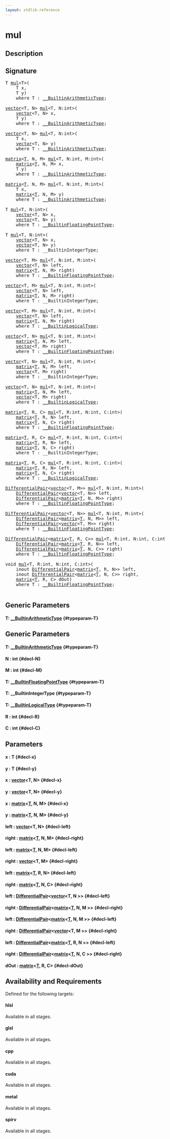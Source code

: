 ```yaml
---
layout: stdlib-reference
---
```


# mul

## Description





## Signature 

<pre>
<span class="code_type">T</span> <a href="/stdlib-reference/global-decls/mul">mul</a>&lt;<span class="code_type">T</span>&gt;(
    <span class="code_type">T</span> <span class='code_param'>x</span>,
    <span class="code_type">T</span> <span class='code_param'>y</span>)
    <span class='code_keyword'>where</span> <span class="code_type">T</span> : <a href="/stdlib-reference/interfaces/BuiltinArithmeticType/index" class="code_type">__BuiltinArithmeticType</a>;

<a href="/stdlib-reference/types/vector/index" class="code_type">vector</a>&lt;<span class="code_type">T</span>, N&gt; <a href="/stdlib-reference/global-decls/mul">mul</a>&lt;<span class="code_type">T</span>, N:<span class="code_keyword">int</span>&gt;(
    <a href="/stdlib-reference/types/vector/index" class="code_type">vector</a>&lt;<span class="code_type">T</span>, N&gt; <span class='code_param'>x</span>,
    <span class="code_type">T</span> <span class='code_param'>y</span>)
    <span class='code_keyword'>where</span> <span class="code_type">T</span> : <a href="/stdlib-reference/interfaces/BuiltinArithmeticType/index" class="code_type">__BuiltinArithmeticType</a>;

<a href="/stdlib-reference/types/vector/index" class="code_type">vector</a>&lt;<span class="code_type">T</span>, N&gt; <a href="/stdlib-reference/global-decls/mul">mul</a>&lt;<span class="code_type">T</span>, N:<span class="code_keyword">int</span>&gt;(
    <span class="code_type">T</span> <span class='code_param'>x</span>,
    <a href="/stdlib-reference/types/vector/index" class="code_type">vector</a>&lt;<span class="code_type">T</span>, N&gt; <span class='code_param'>y</span>)
    <span class='code_keyword'>where</span> <span class="code_type">T</span> : <a href="/stdlib-reference/interfaces/BuiltinArithmeticType/index" class="code_type">__BuiltinArithmeticType</a>;

<a href="/stdlib-reference/types/matrix/index" class="code_type">matrix</a>&lt;<a href="/stdlib-reference/types/matrix/T" class="code_type">T</a>, N, M&gt; <a href="/stdlib-reference/global-decls/mul">mul</a>&lt;<span class="code_type">T</span>, N:<span class="code_keyword">int</span>, M:<span class="code_keyword">int</span>&gt;(
    <a href="/stdlib-reference/types/matrix/index" class="code_type">matrix</a>&lt;<a href="/stdlib-reference/types/matrix/T" class="code_type">T</a>, N, M&gt; <span class='code_param'>x</span>,
    <span class="code_type">T</span> <span class='code_param'>y</span>)
    <span class='code_keyword'>where</span> <span class="code_type">T</span> : <a href="/stdlib-reference/interfaces/BuiltinArithmeticType/index" class="code_type">__BuiltinArithmeticType</a>;

<a href="/stdlib-reference/types/matrix/index" class="code_type">matrix</a>&lt;<a href="/stdlib-reference/types/matrix/T" class="code_type">T</a>, N, M&gt; <a href="/stdlib-reference/global-decls/mul">mul</a>&lt;<span class="code_type">T</span>, N:<span class="code_keyword">int</span>, M:<span class="code_keyword">int</span>&gt;(
    <span class="code_type">T</span> <span class='code_param'>x</span>,
    <a href="/stdlib-reference/types/matrix/index" class="code_type">matrix</a>&lt;<a href="/stdlib-reference/types/matrix/T" class="code_type">T</a>, N, M&gt; <span class='code_param'>y</span>)
    <span class='code_keyword'>where</span> <span class="code_type">T</span> : <a href="/stdlib-reference/interfaces/BuiltinArithmeticType/index" class="code_type">__BuiltinArithmeticType</a>;

<span class="code_type">T</span> <a href="/stdlib-reference/global-decls/mul">mul</a>&lt;<span class="code_type">T</span>, N:<span class="code_keyword">int</span>&gt;(
    <a href="/stdlib-reference/types/vector/index" class="code_type">vector</a>&lt;<span class="code_type">T</span>, N&gt; <span class='code_param'>x</span>,
    <a href="/stdlib-reference/types/vector/index" class="code_type">vector</a>&lt;<span class="code_type">T</span>, N&gt; <span class='code_param'>y</span>)
    <span class='code_keyword'>where</span> <span class="code_type">T</span> : <a href="/stdlib-reference/interfaces/BuiltinFloatingPointType/index" class="code_type">__BuiltinFloatingPointType</a>;

<span class="code_type">T</span> <a href="/stdlib-reference/global-decls/mul">mul</a>&lt;<span class="code_type">T</span>, N:<span class="code_keyword">int</span>&gt;(
    <a href="/stdlib-reference/types/vector/index" class="code_type">vector</a>&lt;<span class="code_type">T</span>, N&gt; <span class='code_param'>x</span>,
    <a href="/stdlib-reference/types/vector/index" class="code_type">vector</a>&lt;<span class="code_type">T</span>, N&gt; <span class='code_param'>y</span>)
    <span class='code_keyword'>where</span> <span class="code_type">T</span> : __BuiltinIntegerType;

<a href="/stdlib-reference/types/vector/index" class="code_type">vector</a>&lt;<span class="code_type">T</span>, M&gt; <a href="/stdlib-reference/global-decls/mul">mul</a>&lt;<span class="code_type">T</span>, N:<span class="code_keyword">int</span>, M:<span class="code_keyword">int</span>&gt;(
    <a href="/stdlib-reference/types/vector/index" class="code_type">vector</a>&lt;<span class="code_type">T</span>, N&gt; <span class='code_param'>left</span>,
    <a href="/stdlib-reference/types/matrix/index" class="code_type">matrix</a>&lt;<a href="/stdlib-reference/types/matrix/T" class="code_type">T</a>, N, M&gt; <span class='code_param'>right</span>)
    <span class='code_keyword'>where</span> <span class="code_type">T</span> : <a href="/stdlib-reference/interfaces/BuiltinFloatingPointType/index" class="code_type">__BuiltinFloatingPointType</a>;

<a href="/stdlib-reference/types/vector/index" class="code_type">vector</a>&lt;<span class="code_type">T</span>, M&gt; <a href="/stdlib-reference/global-decls/mul">mul</a>&lt;<span class="code_type">T</span>, N:<span class="code_keyword">int</span>, M:<span class="code_keyword">int</span>&gt;(
    <a href="/stdlib-reference/types/vector/index" class="code_type">vector</a>&lt;<span class="code_type">T</span>, N&gt; <span class='code_param'>left</span>,
    <a href="/stdlib-reference/types/matrix/index" class="code_type">matrix</a>&lt;<a href="/stdlib-reference/types/matrix/T" class="code_type">T</a>, N, M&gt; <span class='code_param'>right</span>)
    <span class='code_keyword'>where</span> <span class="code_type">T</span> : __BuiltinIntegerType;

<a href="/stdlib-reference/types/vector/index" class="code_type">vector</a>&lt;<span class="code_type">T</span>, M&gt; <a href="/stdlib-reference/global-decls/mul">mul</a>&lt;<span class="code_type">T</span>, N:<span class="code_keyword">int</span>, M:<span class="code_keyword">int</span>&gt;(
    <a href="/stdlib-reference/types/vector/index" class="code_type">vector</a>&lt;<span class="code_type">T</span>, N&gt; <span class='code_param'>left</span>,
    <a href="/stdlib-reference/types/matrix/index" class="code_type">matrix</a>&lt;<a href="/stdlib-reference/types/matrix/T" class="code_type">T</a>, N, M&gt; <span class='code_param'>right</span>)
    <span class='code_keyword'>where</span> <span class="code_type">T</span> : <a href="/stdlib-reference/interfaces/BuiltinLogicalType/index" class="code_type">__BuiltinLogicalType</a>;

<a href="/stdlib-reference/types/vector/index" class="code_type">vector</a>&lt;<span class="code_type">T</span>, N&gt; <a href="/stdlib-reference/global-decls/mul">mul</a>&lt;<span class="code_type">T</span>, N:<span class="code_keyword">int</span>, M:<span class="code_keyword">int</span>&gt;(
    <a href="/stdlib-reference/types/matrix/index" class="code_type">matrix</a>&lt;<a href="/stdlib-reference/types/matrix/T" class="code_type">T</a>, N, M&gt; <span class='code_param'>left</span>,
    <a href="/stdlib-reference/types/vector/index" class="code_type">vector</a>&lt;<span class="code_type">T</span>, M&gt; <span class='code_param'>right</span>)
    <span class='code_keyword'>where</span> <span class="code_type">T</span> : <a href="/stdlib-reference/interfaces/BuiltinFloatingPointType/index" class="code_type">__BuiltinFloatingPointType</a>;

<a href="/stdlib-reference/types/vector/index" class="code_type">vector</a>&lt;<span class="code_type">T</span>, N&gt; <a href="/stdlib-reference/global-decls/mul">mul</a>&lt;<span class="code_type">T</span>, N:<span class="code_keyword">int</span>, M:<span class="code_keyword">int</span>&gt;(
    <a href="/stdlib-reference/types/matrix/index" class="code_type">matrix</a>&lt;<a href="/stdlib-reference/types/matrix/T" class="code_type">T</a>, N, M&gt; <span class='code_param'>left</span>,
    <a href="/stdlib-reference/types/vector/index" class="code_type">vector</a>&lt;<span class="code_type">T</span>, M&gt; <span class='code_param'>right</span>)
    <span class='code_keyword'>where</span> <span class="code_type">T</span> : __BuiltinIntegerType;

<a href="/stdlib-reference/types/vector/index" class="code_type">vector</a>&lt;<span class="code_type">T</span>, N&gt; <a href="/stdlib-reference/global-decls/mul">mul</a>&lt;<span class="code_type">T</span>, N:<span class="code_keyword">int</span>, M:<span class="code_keyword">int</span>&gt;(
    <a href="/stdlib-reference/types/matrix/index" class="code_type">matrix</a>&lt;<a href="/stdlib-reference/types/matrix/T" class="code_type">T</a>, N, M&gt; <span class='code_param'>left</span>,
    <a href="/stdlib-reference/types/vector/index" class="code_type">vector</a>&lt;<span class="code_type">T</span>, M&gt; <span class='code_param'>right</span>)
    <span class='code_keyword'>where</span> <span class="code_type">T</span> : <a href="/stdlib-reference/interfaces/BuiltinLogicalType/index" class="code_type">__BuiltinLogicalType</a>;

<a href="/stdlib-reference/types/matrix/index" class="code_type">matrix</a>&lt;<a href="/stdlib-reference/types/matrix/T" class="code_type">T</a>, R, C&gt; <a href="/stdlib-reference/global-decls/mul">mul</a>&lt;<span class="code_type">T</span>, R:<span class="code_keyword">int</span>, N:<span class="code_keyword">int</span>, C:<span class="code_keyword">int</span>&gt;(
    <a href="/stdlib-reference/types/matrix/index" class="code_type">matrix</a>&lt;<a href="/stdlib-reference/types/matrix/T" class="code_type">T</a>, R, N&gt; <span class='code_param'>left</span>,
    <a href="/stdlib-reference/types/matrix/index" class="code_type">matrix</a>&lt;<a href="/stdlib-reference/types/matrix/T" class="code_type">T</a>, N, C&gt; <span class='code_param'>right</span>)
    <span class='code_keyword'>where</span> <span class="code_type">T</span> : <a href="/stdlib-reference/interfaces/BuiltinFloatingPointType/index" class="code_type">__BuiltinFloatingPointType</a>;

<a href="/stdlib-reference/types/matrix/index" class="code_type">matrix</a>&lt;<a href="/stdlib-reference/types/matrix/T" class="code_type">T</a>, R, C&gt; <a href="/stdlib-reference/global-decls/mul">mul</a>&lt;<span class="code_type">T</span>, R:<span class="code_keyword">int</span>, N:<span class="code_keyword">int</span>, C:<span class="code_keyword">int</span>&gt;(
    <a href="/stdlib-reference/types/matrix/index" class="code_type">matrix</a>&lt;<a href="/stdlib-reference/types/matrix/T" class="code_type">T</a>, R, N&gt; <span class='code_param'>left</span>,
    <a href="/stdlib-reference/types/matrix/index" class="code_type">matrix</a>&lt;<a href="/stdlib-reference/types/matrix/T" class="code_type">T</a>, N, C&gt; <span class='code_param'>right</span>)
    <span class='code_keyword'>where</span> <span class="code_type">T</span> : __BuiltinIntegerType;

<a href="/stdlib-reference/types/matrix/index" class="code_type">matrix</a>&lt;<a href="/stdlib-reference/types/matrix/T" class="code_type">T</a>, R, C&gt; <a href="/stdlib-reference/global-decls/mul">mul</a>&lt;<span class="code_type">T</span>, R:<span class="code_keyword">int</span>, N:<span class="code_keyword">int</span>, C:<span class="code_keyword">int</span>&gt;(
    <a href="/stdlib-reference/types/matrix/index" class="code_type">matrix</a>&lt;<a href="/stdlib-reference/types/matrix/T" class="code_type">T</a>, R, N&gt; <span class='code_param'>left</span>,
    <a href="/stdlib-reference/types/matrix/index" class="code_type">matrix</a>&lt;<a href="/stdlib-reference/types/matrix/T" class="code_type">T</a>, N, C&gt; <span class='code_param'>right</span>)
    <span class='code_keyword'>where</span> <span class="code_type">T</span> : <a href="/stdlib-reference/interfaces/BuiltinLogicalType/index" class="code_type">__BuiltinLogicalType</a>;

<a href="/stdlib-reference/types/DifferentialPair/index" class="code_type">DifferentialPair</a>&lt;<a href="/stdlib-reference/types/vector/index" class="code_type">vector</a>&lt;<span class="code_type">T</span>, M&gt;&gt; <a href="/stdlib-reference/global-decls/mul">mul</a>&lt;<span class="code_type">T</span>, N:<span class="code_keyword">int</span>, M:<span class="code_keyword">int</span>&gt;(
    <a href="/stdlib-reference/types/DifferentialPair/index" class="code_type">DifferentialPair</a>&lt;<a href="/stdlib-reference/types/vector/index" class="code_type">vector</a>&lt;<span class="code_type">T</span>, N&gt;&gt; <span class='code_param'>left</span>,
    <a href="/stdlib-reference/types/DifferentialPair/index" class="code_type">DifferentialPair</a>&lt;<a href="/stdlib-reference/types/matrix/index" class="code_type">matrix</a>&lt;<a href="/stdlib-reference/types/matrix/T" class="code_type">T</a>, N, M&gt;&gt; <span class='code_param'>right</span>)
    <span class='code_keyword'>where</span> <span class="code_type">T</span> : <a href="/stdlib-reference/interfaces/BuiltinFloatingPointType/index" class="code_type">__BuiltinFloatingPointType</a>;

<a href="/stdlib-reference/types/DifferentialPair/index" class="code_type">DifferentialPair</a>&lt;<a href="/stdlib-reference/types/vector/index" class="code_type">vector</a>&lt;<span class="code_type">T</span>, N&gt;&gt; <a href="/stdlib-reference/global-decls/mul">mul</a>&lt;<span class="code_type">T</span>, N:<span class="code_keyword">int</span>, M:<span class="code_keyword">int</span>&gt;(
    <a href="/stdlib-reference/types/DifferentialPair/index" class="code_type">DifferentialPair</a>&lt;<a href="/stdlib-reference/types/matrix/index" class="code_type">matrix</a>&lt;<a href="/stdlib-reference/types/matrix/T" class="code_type">T</a>, N, M&gt;&gt; <span class='code_param'>left</span>,
    <a href="/stdlib-reference/types/DifferentialPair/index" class="code_type">DifferentialPair</a>&lt;<a href="/stdlib-reference/types/vector/index" class="code_type">vector</a>&lt;<span class="code_type">T</span>, M&gt;&gt; <span class='code_param'>right</span>)
    <span class='code_keyword'>where</span> <span class="code_type">T</span> : <a href="/stdlib-reference/interfaces/BuiltinFloatingPointType/index" class="code_type">__BuiltinFloatingPointType</a>;

<a href="/stdlib-reference/types/DifferentialPair/index" class="code_type">DifferentialPair</a>&lt;<a href="/stdlib-reference/types/matrix/index" class="code_type">matrix</a>&lt;<a href="/stdlib-reference/types/matrix/T" class="code_type">T</a>, R, C&gt;&gt; <a href="/stdlib-reference/global-decls/mul">mul</a>&lt;<span class="code_type">T</span>, R:<span class="code_keyword">int</span>, N:<span class="code_keyword">int</span>, C:<span class="code_keyword">int</span>&gt;(
    <a href="/stdlib-reference/types/DifferentialPair/index" class="code_type">DifferentialPair</a>&lt;<a href="/stdlib-reference/types/matrix/index" class="code_type">matrix</a>&lt;<a href="/stdlib-reference/types/matrix/T" class="code_type">T</a>, R, N&gt;&gt; <span class='code_param'>left</span>,
    <a href="/stdlib-reference/types/DifferentialPair/index" class="code_type">DifferentialPair</a>&lt;<a href="/stdlib-reference/types/matrix/index" class="code_type">matrix</a>&lt;<a href="/stdlib-reference/types/matrix/T" class="code_type">T</a>, N, C&gt;&gt; <span class='code_param'>right</span>)
    <span class='code_keyword'>where</span> <span class="code_type">T</span> : <a href="/stdlib-reference/interfaces/BuiltinFloatingPointType/index" class="code_type">__BuiltinFloatingPointType</a>;

<span class="code_keyword">void</span> <a href="/stdlib-reference/global-decls/mul">mul</a>&lt;<span class="code_type">T</span>, R:<span class="code_keyword">int</span>, N:<span class="code_keyword">int</span>, C:<span class="code_keyword">int</span>&gt;(
    <span class="code_keyword">inout</span> <a href="/stdlib-reference/types/DifferentialPair/index" class="code_type">DifferentialPair</a>&lt;<a href="/stdlib-reference/types/matrix/index" class="code_type">matrix</a>&lt;<a href="/stdlib-reference/types/matrix/T" class="code_type">T</a>, R, N&gt;&gt; <span class='code_param'>left</span>,
    <span class="code_keyword">inout</span> <a href="/stdlib-reference/types/DifferentialPair/index" class="code_type">DifferentialPair</a>&lt;<a href="/stdlib-reference/types/matrix/index" class="code_type">matrix</a>&lt;<a href="/stdlib-reference/types/matrix/T" class="code_type">T</a>, N, C&gt;&gt; <span class='code_param'>right</span>,
    <a href="/stdlib-reference/types/matrix/index" class="code_type">matrix</a>&lt;<a href="/stdlib-reference/types/matrix/T" class="code_type">T</a>, R, C&gt; <span class='code_param'>dOut</span>)
    <span class='code_keyword'>where</span> <span class="code_type">T</span> : <a href="/stdlib-reference/interfaces/BuiltinFloatingPointType/index" class="code_type">__BuiltinFloatingPointType</a>;

</pre>

## Generic Parameters

#### T: [\_\_BuiltinArithmeticType](/stdlib-reference/interfaces/BuiltinArithmeticType/index) {#typeparam-T}

## Generic Parameters

#### T: [\_\_BuiltinArithmeticType](/stdlib-reference/interfaces/BuiltinArithmeticType/index) {#typeparam-T}
#### N  : int {#decl-N}
#### M  : int {#decl-M}
#### T: [\_\_BuiltinFloatingPointType](/stdlib-reference/interfaces/BuiltinFloatingPointType/index) {#typeparam-T}
#### T: \_\_BuiltinIntegerType {#typeparam-T}
#### T: [\_\_BuiltinLogicalType](/stdlib-reference/interfaces/BuiltinLogicalType/index) {#typeparam-T}
#### R  : int {#decl-R}
#### C  : int {#decl-C}

## Parameters

#### x  : T {#decl-x}
#### y  : T {#decl-y}
#### x  : [vector](/stdlib-reference/types/vector/index)\<T, N\> {#decl-x}
#### y  : [vector](/stdlib-reference/types/vector/index)\<T, N\> {#decl-y}
#### x  : [matrix](/stdlib-reference/types/matrix/index)\<[T](/stdlib-reference/types/matrix/T), N, M\> {#decl-x}
#### y  : [matrix](/stdlib-reference/types/matrix/index)\<[T](/stdlib-reference/types/matrix/T), N, M\> {#decl-y}
#### left  : [vector](/stdlib-reference/types/vector/index)\<T, N\> {#decl-left}
#### right  : [matrix](/stdlib-reference/types/matrix/index)\<[T](/stdlib-reference/types/matrix/T), N, M\> {#decl-right}
#### left  : [matrix](/stdlib-reference/types/matrix/index)\<[T](/stdlib-reference/types/matrix/T), N, M\> {#decl-left}
#### right  : [vector](/stdlib-reference/types/vector/index)\<T, M\> {#decl-right}
#### left  : [matrix](/stdlib-reference/types/matrix/index)\<[T](/stdlib-reference/types/matrix/T), R, N\> {#decl-left}
#### right  : [matrix](/stdlib-reference/types/matrix/index)\<[T](/stdlib-reference/types/matrix/T), N, C\> {#decl-right}
#### left  : [DifferentialPair](/stdlib-reference/types/DifferentialPair/index)\<[vector](/stdlib-reference/types/vector/index)\<T, N \>\> {#decl-left}
#### right  : [DifferentialPair](/stdlib-reference/types/DifferentialPair/index)\<[matrix](/stdlib-reference/types/matrix/index)\<[T](/stdlib-reference/types/matrix/T), N, M \>\> {#decl-right}
#### left  : [DifferentialPair](/stdlib-reference/types/DifferentialPair/index)\<[matrix](/stdlib-reference/types/matrix/index)\<[T](/stdlib-reference/types/matrix/T), N, M \>\> {#decl-left}
#### right  : [DifferentialPair](/stdlib-reference/types/DifferentialPair/index)\<[vector](/stdlib-reference/types/vector/index)\<T, M \>\> {#decl-right}
#### left  : [DifferentialPair](/stdlib-reference/types/DifferentialPair/index)\<[matrix](/stdlib-reference/types/matrix/index)\<[T](/stdlib-reference/types/matrix/T), R, N \>\> {#decl-left}
#### right  : [DifferentialPair](/stdlib-reference/types/DifferentialPair/index)\<[matrix](/stdlib-reference/types/matrix/index)\<[T](/stdlib-reference/types/matrix/T), N, C \>\> {#decl-right}
#### dOut  : [matrix](/stdlib-reference/types/matrix/index)\<[T](/stdlib-reference/types/matrix/T), R, C\> {#decl-dOut}

## Availability and Requirements

Defined for the following targets:

#### hlsl
Available in all stages.

#### glsl
Available in all stages.

#### cpp
Available in all stages.

#### cuda
Available in all stages.

#### metal
Available in all stages.

#### spirv
Available in all stages.



